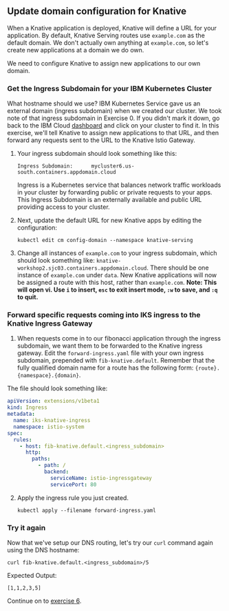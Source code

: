 ## Update domain configuration for Knative
When a Knative application is deployed, Knative will define a URL for your application. By default, Knative Serving routes use `example.com` as the default domain. We don't actually own anything at `example.com`, so let's create new applications at a domain we do own.

We need to configure Knative to assign new applications to our own domain.

### Get the Ingress Subdomain for your IBM Kubernetes Cluster
What hostname should we use? IBM Kubernetes Service gave us an external domain (ingress subdomain) when we created our cluster. We took note of that ingress subdomain in Exercise 0. If you didn't mark it down, go back to the IBM Cloud [dashboard](https://cloud.ibm.com/containers-kubernetes/clusters) and click on your cluster to find it. In this exercise, we'll tell Knative to assign new applications to that URL, and then forward any requests sent to the URL to the Knative Istio Gateway.

1. Your ingress subdomain should look something like this:

	```
	Ingress Subdomain:      mycluster6.us-south.containers.appdomain.cloud   
	```

	Ingress is a Kubernetes service that balances network traffic workloads in your cluster by forwarding public or private requests to your apps. This Ingress Subdomain is an externally available and public URL providing access to your cluster.

2. Next, update the default URL for new Knative apps by editing the configuration:

	```
	kubectl edit cm config-domain --namespace knative-serving
	```

3. Change all instances of `example.com` to your ingress subdomain, which should look something like: `knative-workshop2.sjc03.containers.appdomain.cloud`. There should be one instance of `example.com` under `data`. New Knative applications will now be assigned a route with this host, rather than `example.com`.  **Note: This will open vi. Use `i` to insert, `esc` to exit insert mode, `:w` to save, and `:q` to quit.**

### Forward specific requests coming into IKS ingress to the Knative Ingress Gateway

1. When requests come in to our fibonacci application through the ingress subdomain, we want them to be forwarded to the Knative ingress gateway. Edit the `forward-ingress.yaml` file with your own ingress subdomain, prepended with `fib-knative.default`. Remember that the fully qualified domain name for a route has the following form: `{route}.{namespace}.{domain}`.

The file should look something like:

```yaml
apiVersion: extensions/v1beta1
kind: Ingress
metadata:
  name: iks-knative-ingress
  namespace: istio-system
spec:
  rules:
    - host: fib-knative.default.<ingress_subdomain>
      http:
        paths:
          - path: /
            backend:
              serviceName: istio-ingressgateway
              servicePort: 80
```

2. Apply the ingress rule you just created.

	```
	kubectl apply --filename forward-ingress.yaml
	```

### Try it again

Now that we've setup our DNS routing, let's try our `curl` command again using the DNS hostname:

```
curl fib-knative.default.<ingress_subdomain>/5
```

Expected Output:
```
[1,1,2,3,5]
```

Continue on to [exercise 6](../exercise-6/README.md).
